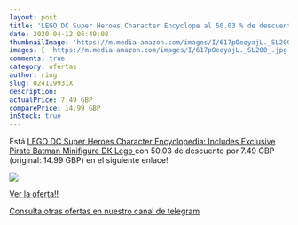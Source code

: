 ```yaml
---
layout: post
title: 'LEGO DC Super Heroes Character Encyclope al 50.03 % de descuento'
date: 2020-04-12 06:49:08
thumbnailImage: 'https://m.media-amazon.com/images/I/617pOeoyajL._SL200_.jpg'
images: [ 'https://m.media-amazon.com/images/I/617pOeoyajL._SL200_.jpg' ]
comments: true
category: ofertas
author: ring
slug: 024119931X
description:
actualPrice: 7.49 GBP
comparePrice: 14.99 GBP
inStock: true
---
```


Está [LEGO DC Super Heroes Character Encyclopedia: Includes Exclusive Pirate Batman Minifigure  DK Lego ](https://www.amazon.co.uk/dp/024119931X/?tag=redken01-21) con 50.03 de descuento por 7.49 GBP (original: 14.99 GBP) en el siguiente enlace!

[![](https://m.media-amazon.com/images/I/617pOeoyajL._SL200_.jpg)](https://www.amazon.co.uk/dp/024119931X/?tag=redken01-21)

[Ver la oferta!!](https://www.amazon.co.uk/dp/024119931X/?tag=redken01-21)

[Consulta otras ofertas en nuestro canal de telegram](https://t.me/s/ofertas25)
